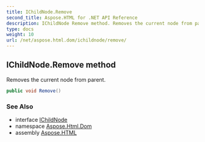```yaml
---
title: IChildNode.Remove
second_title: Aspose.HTML for .NET API Reference
description: IChildNode Remove method. Removes the current node from parent
type: docs
weight: 10
url: /net/aspose.html.dom/ichildnode/remove/
---
```

## IChildNode.Remove method

Removes the current node from parent.

```csharp
public void Remove()
```

### See Also

* interface [IChildNode](../)
* namespace [Aspose.Html.Dom](../../../aspose.html.dom/)
* assembly [Aspose.HTML](../../../)
